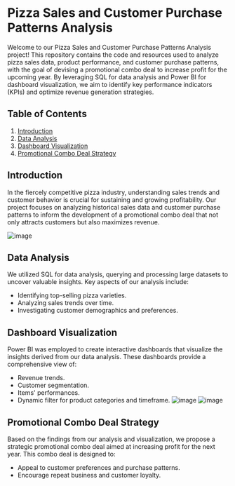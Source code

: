 


# Pizza Sales and Customer Purchase Patterns Analysis

Welcome to our Pizza Sales and Customer Purchase Patterns Analysis project! This repository contains the code and resources used to analyze pizza sales data, product performance, and customer purchase patterns, with the goal of devising a promotional combo deal to increase profit for the upcoming year. By leveraging SQL for data analysis and Power BI for dashboard visualization, we aim to identify key performance indicators (KPIs) and optimize revenue generation strategies.

## Table of Contents
1. [Introduction](#introduction)
2. [Data Analysis](#data-analysis)
3. [Dashboard Visualization](#dashboard-visualization)
4. [Promotional Combo Deal Strategy](#promotional-combo-deal-strategy)


## Introduction
In the fiercely competitive pizza industry, understanding sales trends and customer behavior is crucial for sustaining and growing profitability. Our project focuses on analyzing historical sales data and customer purchase patterns to inform the development of a promotional combo deal that not only attracts customers but also maximizes revenue.

![image](https://github.com/iamhuytran/pizza_sales_analysis/assets/102829980/243589ae-24f3-496a-a8f7-89c1876a930b)

## Data Analysis
We utilized SQL for data analysis, querying and processing large datasets to uncover valuable insights. Key aspects of our analysis include:
- Identifying top-selling pizza varieties.
- Analyzing sales trends over time.
- Investigating customer demographics and preferences.


## Dashboard Visualization
Power BI was employed to create interactive dashboards that visualize the insights derived from our data analysis. These dashboards provide a comprehensive view of:
- Revenue trends.
- Customer segmentation.
- Items' performances.
- Dynamic filter for product categories and timeframe.
![image](https://github.com/iamhuytran/pizza_sales_analysis/assets/102829980/12eb5dcd-2277-4b6c-911d-af6b73b6d8e4)
![image](https://github.com/iamhuytran/pizza_sales_analysis/assets/102829980/e06f67ee-48e2-4b34-bbec-dbedd4c7ba3e)


## Promotional Combo Deal Strategy
Based on the findings from our analysis and visualization, we propose a strategic promotional combo deal aimed at increasing profit for the next year. This combo deal is designed to:
- Appeal to customer preferences and purchase patterns.
- Encourage repeat business and customer loyalty.
